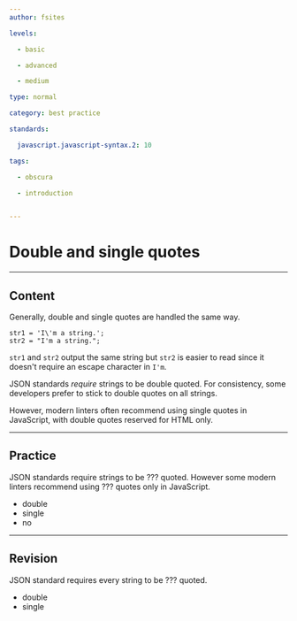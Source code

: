 ```yaml
---
author: fsites

levels:

  - basic

  - advanced

  - medium

type: normal

category: best practice

standards:

  javascript.javascript-syntax.2: 10

tags:

  - obscura

  - introduction


---
```


# Double and single quotes

---
## Content

Generally, double and single quotes are handled the same way.

```
str1 = 'I\'m a string.';
str2 = "I'm a string.";
```
`str1` and `str2` output the same string but `str2` is easier to read since it doesn't require an escape character in `I'm`.

JSON standards *require* strings to be double quoted. For consistency, some developers prefer to stick to double quotes on all strings.

However, modern linters often recommend using single quotes in JavaScript, with double quotes reserved for HTML only.

---
## Practice

JSON standards require strings to be ??? quoted. However some modern linters recommend using ??? quotes only in JavaScript.


* double
* single
* no

---
## Revision

JSON standard requires every string to be ??? quoted.


* double
* single
 
